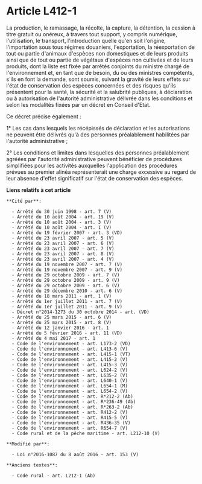 # Article L412-1

La production, le ramassage, la récolte, la capture, la détention, la cession à titre gratuit ou onéreux, à travers tout
support, y compris numérique, l'utilisation, le transport, l'introduction quelle qu'en soit l'origine, l'importation sous
tous régimes douaniers, l'exportation, la réexportation de tout ou partie d'animaux d'espèces non domestiques et de leurs
produits ainsi que de tout ou partie de végétaux d'espèces non cultivées et de leurs produits, dont la liste est fixée par
arrêtés conjoints du ministre chargé de l'environnement et, en tant que de besoin, du ou des ministres compétents, s'ils en
font la demande, sont soumis, suivant la gravité de leurs effets sur l'état de conservation des espèces concernées et des
risques qu'ils présentent pour la santé, la sécurité et la salubrité publiques, à déclaration ou à autorisation de l'autorité
administrative délivrée dans les conditions et selon les modalités fixées par un décret en Conseil d'Etat.

Ce décret précise également : 

1° Les cas dans lesquels les récépissés de déclaration et les autorisations ne peuvent être délivrés qu'à des personnes
préalablement habilitées par l'autorité administrative ; 

2° Les conditions et limites dans lesquelles des personnes préalablement agréées par l'autorité administrative peuvent
bénéficier de procédures simplifiées pour les activités auxquelles l'application des procédures prévues au premier alinéa
représenterait une charge excessive au regard de leur absence d'effet significatif sur l'état de conservation des espèces.

**Liens relatifs à cet article**

	**Cité par**:

	  - Arrêté du 30 juin 1998 - art. 7 (V)
	  - Arrêté du 10 août 2004 - art. 19 (V)
	  - Arrêté du 10 août 2004 - art. 3 (V)
	  - Arrêté du 10 août 2004 - art. 1 (V)
	  - Arrêté du 19 février 2007 - art. 3 (VD)
	  - Arrêté du 23 avril 2007 - art. 5 (V)
	  - Arrêté du 23 avril 2007 - art. 6 (V)
	  - Arrêté du 23 avril 2007 - art. 7 (V)
	  - Arrêté du 23 avril 2007 - art. 8 (V)
	  - Arrêté du 23 avril 2007 - art. 4 (V)
	  - Arrêté du 19 novembre 2007 - art. 7 (V)
	  - Arrêté du 19 novembre 2007 - art. 9 (V)
	  - Arrêté du 29 octobre 2009 - art. 7 (V)
	  - Arrêté du 29 octobre 2009 - art. 9 (V)
	  - Arrêté du 29 octobre 2009 - art. 6 (V)
	  - Arrêté du 29 décembre 2010 - art. 6 (V)
	  - Arrêté du 18 mars 2011 - art. 1 (V)
	  - Arrêté du 1er juillet 2011 - art. 7 (V)
	  - Arrêté du 1er juillet 2011 - art. 9 (V)
	  - Décret n°2014-1273 du 30 octobre 2014 - art. (VD)
	  - Arrêté du 25 mars 2015 - art. 6 (V)
	  - Arrêté du 25 mars 2015 - art. 8 (V)
	  - Arrêté du 12 janvier 2016 - art. 1
	  - Arrêté du 5 février 2016 - art. 11 (VD)
	  - Arrêté du 4 mai 2017 - art. 1
	  - Code de l'environnement - art. L173-2 (VD)
	  - Code de l'environnement - art. L413-6 (V)
	  - Code de l'environnement - art. L415-1 (VT)
	  - Code de l'environnement - art. L415-2 (V)
	  - Code de l'environnement - art. L415-3 (V)
	  - Code de l'environnement - art. L624-2 (V)
	  - Code de l'environnement - art. L635-2 (V)
	  - Code de l'environnement - art. L640-1 (V)
	  - Code de l'environnement - art. L654-1 (M)
	  - Code de l'environnement - art. L654-2 (V)
	  - Code de l'environnement - art. R*212-2 (Ab)
	  - Code de l'environnement - art. R*236-49 (Ab)
	  - Code de l'environnement - art. R*263-2 (Ab)
	  - Code de l'environnement - art. R412-2 (V)
	  - Code de l'environnement - art. R415-5 (V)
	  - Code de l'environnement - art. R436-35 (V)
	  - Code de l'environnement - art. R654-7 (V)
	  - Code rural et de la pêche maritime - art. L212-10 (V)

	**Modifié par**:

	  - Loi n°2016-1087 du 8 août 2016 - art. 153 (V)

	**Anciens textes**:

	  - Code rural - art. L212-1 (Ab)
